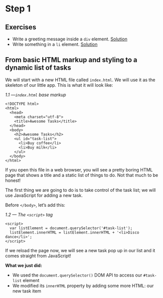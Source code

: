 # Step 1

## Exercises

* Write a greeting message inside a `div` element. [Solution](http://codepen.io/daldosso/pen/QyVmzV)
* Write something in a `li` element. [Solution](http://codepen.io/daldosso/pen/jWedqO)

## From basic HTML markup and styling to a dynamic list of tasks

We will start with a new HTML file called `index.html`. We will use it as the skeleton of our little app. This is what it will look like:

_1.1 —`index.html` base markup_

```markup
<!DOCTYPE html>
<html>
  <head>
    <meta charset="utf-8">
    <title>Awesome Tasks</title>
  </head>
  <body>
    <h2>Awesome Tasks</h2>
    <ul id="task-list">
      <li>Buy coffee</li>
      <li>Buy milk</li>
    </ul>
  </body>
</html>
```

If you open this file in a web browser, you will see a pretty boring HTML page that shows a title and a static list of things to do. Not that much to be honest!

The first thing we are going to do is to take control of the task list; we will use JavaScript for adding a new task.

Before `</body>`, let’s add this:

_1.2 — The `<script>` tag_

```markup
<script>
  var listElement = document.querySelector('#task-list');
  listElement.innerHTML = listElement.innerHTML + '<li>Disco dance</li>';
</script>
```

If we reload the page now, we will see a new task pop up in our list and it comes straight from JavaScript!

**What we just did:**

* We used the `document.querySelector()` DOM API to access our `#task-list` element
* We modified its `innerHTML` property by adding some more HTML: our new task item


